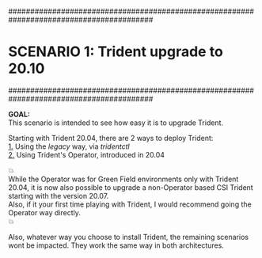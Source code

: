 #########################################################################################
# SCENARIO 1: Trident upgrade to 20.10
#########################################################################################

**GOAL:**  
This scenario is intended to see how easy it is to upgrade Trident.  
  
Starting with Trident 20.04, there are 2 ways to deploy Trident:  
[1.](1_Tridentctl) Using the _legacy_ way, via _tridentctl_  
[2.](2_Operator) Using Trident's Operator, introduced in 20.04  

:boom:  
While the Operator was for Green Field environments only with Trident 20.04, it is now also possible to upgrade a non-Operator based CSI Trident starting with the version 20.07.  
Also, if it your first time playing with Trident, I would recommend going the Operator way directly.  
:boom:  

Also, whatever way you choose to install Trident, the remaining scenarios wont be impacted. They work the same way in both architectures.
